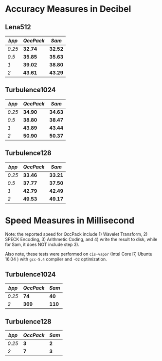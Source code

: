 # Accuracy Measures in Decibel

## Lena512

*bpp*  |    *QccPack*    |  *Sam*
------- | --------------- | ----------
*0.25*  |     **32.74**    |      **32.52**
*0.5*    |     **35.85**    |      **35.63**
*1*       |     **39.02**    |      **38.80**
*2*      |      **43.61**    |      **43.29**



## Turbulence1024

*bpp*    |    *QccPack*    |     *Sam*
---------|-----------------|-----------
*0.25*   |     **34.90**    |        **34.63**
*0.5*    |      **38.80**   |         **38.47**
*1*      |       **43.89**  |          **43.44**
*2*      |       **50.90**   |         **50.37**



## Turbulence128

*bpp*     |   *QccPack*    |     *Sam*
----------|----------------|------------
*0.25*    |    **33.46**   |         **33.21**
*0.5*     |     **37.77**   |         **37.50**
*1*       |      **42.79**   |         **42.49**
*2*      |       **49.53**    |        **49.17**



# Speed Measures in Millisecond

Note: the reported speed for QccPack include 1) Wavelet Transform, 2) SPECK Encoding,  3) Arithmetic Coding, and 4) write the result to disk, while for Sam, it does NOT include step 3).

Also note, these tests were performed on `cis-vapor` (Intel Core i7, Ubuntu 16.04 ) with `gcc-5.4` compiler and `-O2` optimization.

## Turbulence1024

*bpp*     |     *QccPack*     |    *Sam*
----------|-------------------|----------
*0.25*     |     **74**       |       **40**
*2*        |       **369**     |        **110**



## Turbulence128

*bpp*         |         *QccPack*     |    *Sam*
---------------|---------------------|--------------
*0.25*     |      **3**              |     **2**
*2*        |                **7**      |      **3**
